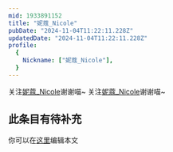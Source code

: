 ```yaml
---
mid: 1933891152
title: "妮蔻_Nicole"
pubDate: "2024-11-04T11:22:11.228Z"
updatedDate: "2024-11-04T11:22:11.228Z"
profile:
  {
    Nickname: ["妮蔻_Nicole"],
  }
---
```


关注[妮蔻_Nicole](https://space.bilibili.com/1933891152)谢谢喵~ 关注[妮蔻_Nicole](https://space.bilibili.com/1933891152)谢谢喵~

## 此条目有待补充
你可以在[这里](https://github.com/Yuhanawa/VTuber.ICU-Content/edit/master/v/妮蔻_Nicole/index.md)编辑本文
